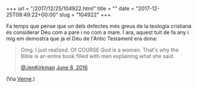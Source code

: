 +++
url = "/2017/12/25/104922.html"
title = ""
date = "2017-12-25T09:49:22+00:00"
slug = "104922"
+++

Fa temps que pense que un dels defectes més greus de la teologia cristiana és considerar Déu com a pare i no com a mare. I ara, aquest tuit de fa any i mig em demostra que ja el Déu de l'Antic Testament era dona:

> Omg. I just realized. Of COURSE God is a woman. That's why the Bible is an entire book filled with men explaining what she said.
>
> [@JenKirkman](https://twitter.com/jenkirkman) [June 8, 2016](https://twitter.com/jenkirkman/status/740586506465644545)

(Via [Verne](https://verne.elpais.com/verne/2017/12/01/articulo/1512137583_481505.html).)
